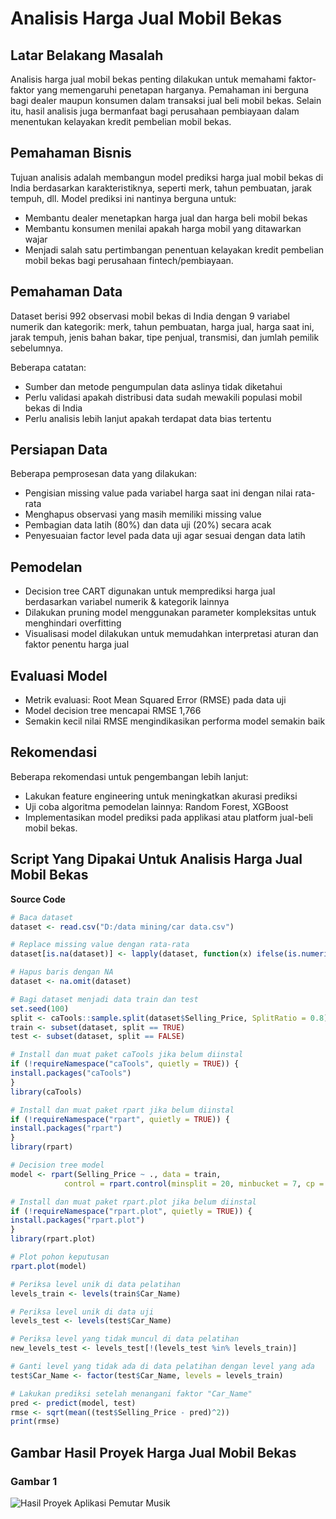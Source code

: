 # Analisis Harga Jual Mobil Bekas

## Latar Belakang Masalah 
Analisis harga jual mobil bekas penting dilakukan untuk memahami faktor-faktor yang memengaruhi penetapan harganya. Pemahaman ini berguna bagi dealer maupun konsumen dalam transaksi jual beli mobil bekas. Selain itu, hasil analisis juga bermanfaat bagi perusahaan pembiayaan dalam menentukan kelayakan kredit pembelian mobil bekas.

## Pemahaman Bisnis
Tujuan analisis adalah membangun model prediksi harga jual mobil bekas di India berdasarkan karakteristiknya, seperti merk, tahun pembuatan, jarak tempuh, dll. Model prediksi ini nantinya berguna untuk:
- Membantu dealer menetapkan harga jual dan harga beli mobil bekas
- Membantu konsumen menilai apakah harga mobil yang ditawarkan wajar
- Menjadi salah satu pertimbangan penentuan kelayakan kredit pembelian mobil bekas bagi perusahaan fintech/pembiayaan.

## Pemahaman Data
Dataset berisi 992 observasi mobil bekas di India dengan 9 variabel numerik dan kategorik: merk, tahun pembuatan, harga jual, harga saat ini, jarak tempuh, jenis bahan bakar, tipe penjual, transmisi, dan jumlah pemilik sebelumnya.

Beberapa catatan:
- Sumber dan metode pengumpulan data aslinya tidak diketahui
- Perlu validasi apakah distribusi data sudah mewakili populasi mobil bekas di India
- Perlu analisis lebih lanjut apakah terdapat data bias tertentu

## Persiapan Data
Beberapa pemprosesan data yang dilakukan:
- Pengisian missing value pada variabel harga saat ini dengan nilai rata-rata
- Menghapus observasi yang masih memiliki missing value  
- Pembagian data latih (80%) dan data uji (20%) secara acak
- Penyesuaian factor level pada data uji agar sesuai dengan data latih

## Pemodelan
- Decision tree CART digunakan untuk memprediksi harga jual berdasarkan variabel numerik & kategorik lainnya
- Dilakukan pruning model menggunakan parameter kompleksitas untuk menghindari overfitting
- Visualisasi model dilakukan untuk memudahkan interpretasi aturan dan faktor penentu harga jual

## Evaluasi Model
- Metrik evaluasi: Root Mean Squared Error (RMSE) pada data uji
- Model decision tree mencapai RMSE 1,766
- Semakin kecil nilai RMSE mengindikasikan performa model semakin baik

## Rekomendasi
Beberapa rekomendasi untuk pengembangan lebih lanjut:
- Lakukan feature engineering untuk meningkatkan akurasi prediksi 
- Uji coba algoritma pemodelan lainnya: Random Forest, XGBoost
- Implementasikan model prediksi pada applikasi atau platform jual-beli mobil bekas.

## Script Yang Dipakai Untuk Analisis Harga Jual Mobil Bekas

**Source Code**
   ```R
# Baca dataset
dataset <- read.csv("D:/data mining/car data.csv")

# Replace missing value dengan rata-rata
dataset[is.na(dataset)] <- lapply(dataset, function(x) ifelse(is.numeric(x), mean(x, na.rm = TRUE), NA))

# Hapus baris dengan NA
dataset <- na.omit(dataset) 

# Bagi dataset menjadi data train dan test 
set.seed(100)
split <- caTools::sample.split(dataset$Selling_Price, SplitRatio = 0.8)
train <- subset(dataset, split == TRUE)
test <- subset(dataset, split == FALSE)

# Install dan muat paket caTools jika belum diinstal
if (!requireNamespace("caTools", quietly = TRUE)) {
  install.packages("caTools")
}
library(caTools)

# Install dan muat paket rpart jika belum diinstal
if (!requireNamespace("rpart", quietly = TRUE)) {
  install.packages("rpart")
}
library(rpart)

# Decision tree model
model <- rpart(Selling_Price ~ ., data = train, 
               control = rpart.control(minsplit = 20, minbucket = 7, cp = 0.01))

# Install dan muat paket rpart.plot jika belum diinstal
if (!requireNamespace("rpart.plot", quietly = TRUE)) {
  install.packages("rpart.plot")
}
library(rpart.plot)

# Plot pohon keputusan
rpart.plot(model)

# Periksa level unik di data pelatihan
levels_train <- levels(train$Car_Name)

# Periksa level unik di data uji
levels_test <- levels(test$Car_Name)

# Periksa level yang tidak muncul di data pelatihan
new_levels_test <- levels_test[!(levels_test %in% levels_train)]

# Ganti level yang tidak ada di data pelatihan dengan level yang ada
test$Car_Name <- factor(test$Car_Name, levels = levels_train)

# Lakukan prediksi setelah menangani faktor "Car_Name"
pred <- predict(model, test)
rmse <- sqrt(mean((test$Selling_Price - pred)^2))
print(rmse)
```

## Gambar Hasil Proyek Harga Jual Mobil Bekas 

### Gambar 1
<img src="img/gambar 1.jpg" alt="Hasil Proyek Aplikasi Pemutar Musik">

